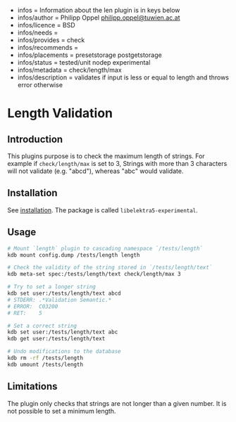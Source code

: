 - infos = Information about the len plugin is in keys below
- infos/author = Philipp Oppel <philipp.oppel@tuwien.ac.at>
- infos/licence = BSD
- infos/needs =
- infos/provides = check
- infos/recommends =
- infos/placements = presetstorage postgetstorage
- infos/status = tested/unit nodep experimental
- infos/metadata = check/length/max
- infos/description = validates if input is less or equal to length and throws error otherwise

# Length Validation

## Introduction

This plugins purpose is to check the maximum length of strings. For example if `check/length/max` is set to 3, Strings with more than 3 characters will not validate (e.g. "abcd"), whereas "abc" would validate.

## Installation

See [installation](/doc/INSTALL.md).
The package is called `libelektra5-experimental`.

## Usage

```sh
# Mount `length` plugin to cascading namespace `/tests/length`
kdb mount config.dump /tests/length length

# Check the validity of the string stored in `/tests/length/text`
kdb meta-set spec:/tests/length/text check/length/max 3

# Try to set a longer string
kdb set user:/tests/length/text abcd
# STDERR: .*Validation Semantic.*
# ERROR:  C03200
# RET:    5

# Set a correct string
kdb set user:/tests/length/text abc
kdb get user:/tests/length/text

# Undo modifications to the database
kdb rm -rf /tests/length
kdb umount /tests/length
```

## Limitations

The plugin only checks that strings are not longer than a given number. It is not possible to set a minimum length.
